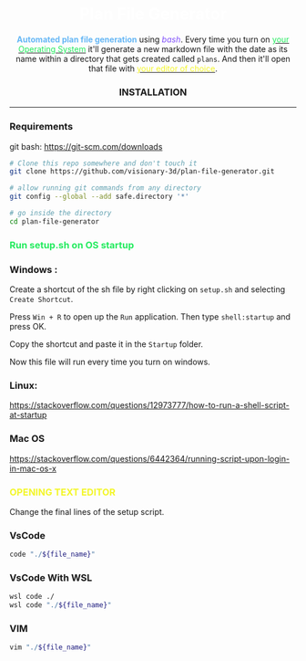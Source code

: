 <div align="center">

# <span style="color:#ffffff">**Plan File Generator**</span>
<span style="color:#66b7f5">**Automated plan file generation**</span> using <span style="color:#8151fb">*bash*</span>.
Every time you turn on [<span style="color:#24eb5f">your Operating System</span>](https://github.com/visionary-3d/plan-file-generator#run-setupsh-on-os-startup) it'll generate a new markdown file with the date as its name within a directory that gets created called `plans`.
And then it'll open that file with [<span style="color:#f3f628">your editor of choice</span>](https://github.com/visionary-3d/plan-file-generator#opening-text-editor).

### INSTALLATION
---
</div>

### Requirements
git bash:
https://git-scm.com/downloads
```bash
# Clone this repo somewhere and don't touch it
git clone https://github.com/visionary-3d/plan-file-generator.git

# allow running git commands from any directory
git config --global --add safe.directory '*'

# go inside the directory
cd plan-file-generator
```

### <span style="color:#24eb5f">Run **setup.sh** on OS startup</span>
### Windows :
Create a shortcut of the sh file by right clicking on `setup.sh` and selecting `Create Shortcut`.

Press `Win + R` to open up the `Run` application. Then type `shell:startup` and press OK.

Copy the shortcut and paste it in the `Startup` folder.

Now this file will run every time you turn on windows.
### Linux:
https://stackoverflow.com/questions/12973777/how-to-run-a-shell-script-at-startup
 
### Mac OS
https://stackoverflow.com/questions/6442364/running-script-upon-login-in-mac-os-x

### <span style="color:#f3f628">**OPENING TEXT EDITOR**
</span>
Change the final lines of the setup script.

### VsCode
```bash
code "./${file_name}"
```
### VsCode With WSL
```bash
wsl code ./
wsl code "./${file_name}"
```
### VIM
```bash
vim "./${file_name}"
```